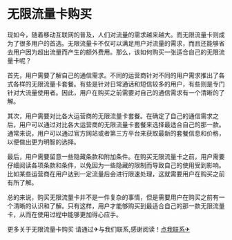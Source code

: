 # 无限流量卡购买

现如今，随着移动互联网的普及，人们对流量的需求越来越大。而无限流量卡则成为了很多用户的首选。无限流量卡不仅可以满足用户对流量的需求，而且还能够省去用户因为超出流量而产生的额外费用。那么，该如何购买一张适合自己的无限流量卡呢？

首先，用户需要了解自己的通信需求。不同的运营商针对不同的用户需求推出了各式各样的无限流量卡套餐。有些是针对日常通话和短信较多的用户，有些则是专门针对大流量使用者。因此，用户在购买之前需要对自己的通信需求有一个清晰的了解。

其次，用户需要对比各大运营商的无限流量卡套餐。在确定了自己的通信需求之后，用户可以通过对比各大运营商的无限流量卡套餐来选择最适合自己的那一款。通常来说，用户可以通过官方网站或者第三方平台来获取最新的套餐信息和价格，以便做出更为明智的选择。

最后，用户需要留意一些隐藏条款和附加条件。在购买无限流量卡之前，用户需要仔细阅读各项条款和条件，以免因为一些隐藏的限制而导致自己的使用受到影响。比如某些运营商在用户达到一定流量后会进行限速处理，这就需要用户在购买之前有所了解。

总的来说，购买无限流量卡并不是一件复杂的事情，但是需要用户在购买之前有一个清晰的认识和了解。只有这样，用户才能够购买到最适合自己的那一款无限流量卡，从而在使用过程中能够更加得心应手。

更多关于无限流量卡购买 请通过✈与我们联系,感谢阅读！[点我联系✈](https://data.G208.com)